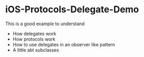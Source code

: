 # iOS-Protocols-Delegate-Demo

This is a good example to understand 
* How delegates work
* How protocols work
* How to use delegates in an observer like pattern
* A little abt subclasses
